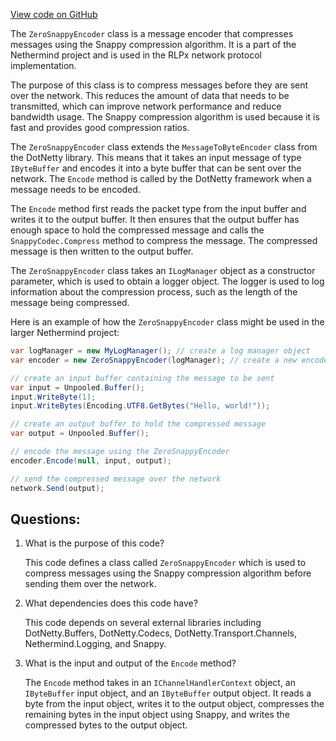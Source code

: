 [View code on GitHub](https://github.com/NethermindEth/nethermind/src/Nethermind/Nethermind.Network/Rlpx/ZeroSnappyEncoder.cs)

The `ZeroSnappyEncoder` class is a message encoder that compresses messages using the Snappy compression algorithm. It is a part of the Nethermind project and is used in the RLPx network protocol implementation.

The purpose of this class is to compress messages before they are sent over the network. This reduces the amount of data that needs to be transmitted, which can improve network performance and reduce bandwidth usage. The Snappy compression algorithm is used because it is fast and provides good compression ratios.

The `ZeroSnappyEncoder` class extends the `MessageToByteEncoder` class from the DotNetty library. This means that it takes an input message of type `IByteBuffer` and encodes it into a byte buffer that can be sent over the network. The `Encode` method is called by the DotNetty framework when a message needs to be encoded.

The `Encode` method first reads the packet type from the input buffer and writes it to the output buffer. It then ensures that the output buffer has enough space to hold the compressed message and calls the `SnappyCodec.Compress` method to compress the message. The compressed message is then written to the output buffer.

The `ZeroSnappyEncoder` class takes an `ILogManager` object as a constructor parameter, which is used to obtain a logger object. The logger is used to log information about the compression process, such as the length of the message being compressed.

Here is an example of how the `ZeroSnappyEncoder` class might be used in the larger Nethermind project:

```csharp
var logManager = new MyLogManager(); // create a log manager object
var encoder = new ZeroSnappyEncoder(logManager); // create a new encoder object

// create an input buffer containing the message to be sent
var input = Unpooled.Buffer();
input.WriteByte(1);
input.WriteBytes(Encoding.UTF8.GetBytes("Hello, world!"));

// create an output buffer to hold the compressed message
var output = Unpooled.Buffer();

// encode the message using the ZeroSnappyEncoder
encoder.Encode(null, input, output);

// send the compressed message over the network
network.Send(output);
```
## Questions: 
 1. What is the purpose of this code?
    
    This code defines a class called `ZeroSnappyEncoder` which is used to compress messages using the Snappy compression algorithm before sending them over the network.

2. What dependencies does this code have?
    
    This code depends on several external libraries including DotNetty.Buffers, DotNetty.Codecs, DotNetty.Transport.Channels, Nethermind.Logging, and Snappy.

3. What is the input and output of the `Encode` method?
    
    The `Encode` method takes in an `IChannelHandlerContext` object, an `IByteBuffer` input object, and an `IByteBuffer` output object. It reads a byte from the input object, writes it to the output object, compresses the remaining bytes in the input object using Snappy, and writes the compressed bytes to the output object.